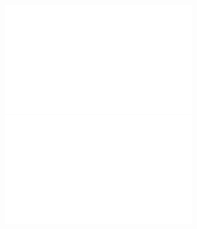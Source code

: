 ![](https://github.com/Samuel-Hinchliffe/Samuel-Stats/blob/master/generated/overview.svg)
![](https://github.com/Samuel-Hinchliffe/Samuel-Stats/blob/master/generated/languages.svg)

